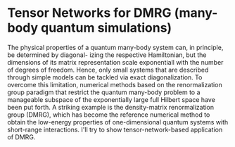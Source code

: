 # Tensor Networks for DMRG (many-body quantum simulations)

The physical properties of a quantum many-body system can, in principle, be determined by diagonal- izing the respective Hamiltonian, but the dimensions of its matrix representation scale exponentiall with the number of degrees of freedom. Hence, only small systems that are described through simple models can be tackled via exact diagonalization. To overcome this limitation, numerical methods based on the renormalization group paradigm that restrict the quantum many-body problem to a manageable subspace of the exponentially large full Hilbert space have been put forth. A striking example is
the density-matrix renormalization group (DMRG), which has become the reference numerical method to obtain the low-energy properties of one-dimensional quantum systems with short-range interactions. I'll try to show tensor-network-based application of DMRG.